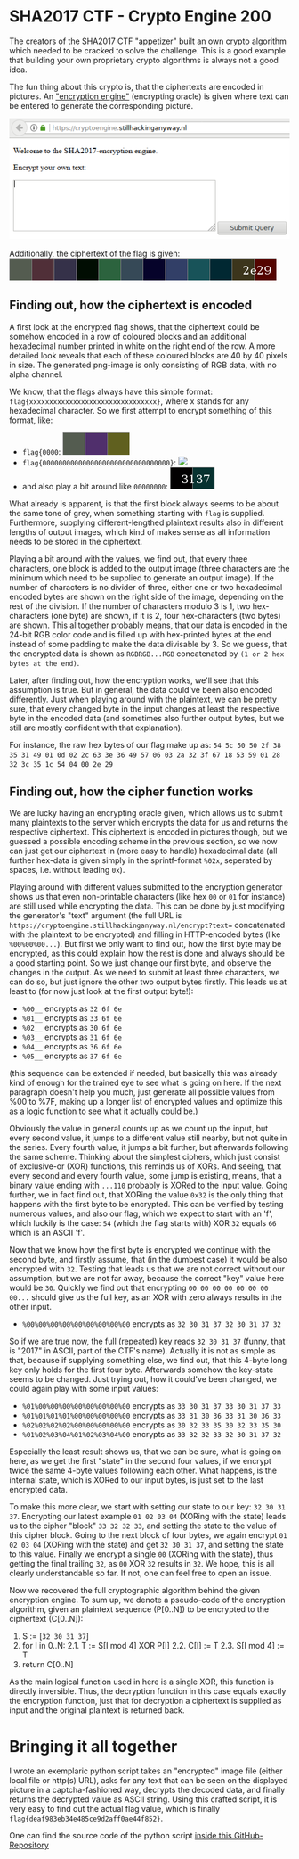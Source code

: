 # SHA2017 CTF - Crypto Engine 200
The creators of the SHA2017 CTF "appetizer" built an own crypto algorithm which needed to be cracked to solve the challenge. This is a good example that building your own proprietary crypto algorithms is always not a good idea.

The fun thing about this crypto is, that the ciphertexts are encoded in pictures. An ["encryption engine"](https://cryptoengine.stillhackinganyway.nl/) (encrypting oracle) is given where text can be entered to generate the corresponding picture.

[![](assets/cryptoengine.png)](https://cryptoengine.stillhackinganyway.nl/)

Additionally, the ciphertext of the flag is given:
[![](assets/flag.png)](https://cryptoengine.stillhackinganyway.nl/flag)

## Finding out, how the ciphertext is encoded

A first look at the encrypted flag shows, that the ciphertext could be somehow encoded in a row of coloured blocks and an additional hexadecimal number printed in white on the right end of the row. A more detailed look reveals that each of these coloured blocks are 40 by 40 pixels in size. The generated png-image is only consisting of RGB data, with no alpha channel.

We know, that the flags always have this simple format: `flag{xxxxxxxxxxxxxxxxxxxxxxxxxxxxxxxx}`, where x stands for any hexadecimal character. So we first attempt to encrypt something of this format, like:
* `flag{0000`: [![](assets/flag_0000.png)](https://cryptoengine.stillhackinganyway.nl/encrypt?text=flag%7B0000)
* `flag{00000000000000000000000000000000}`: [![](assets/flag_manyzeros.png)](https://cryptoengine.stillhackinganyway.nl/encrypt?text=flag%7B00000000000000000000000000000000%7D)
* and also play a bit around like `00000000`: [![](assets/00000000.png)](https://cryptoengine.stillhackinganyway.nl/encrypt?text=00000000)

What already is apparent, is that the first block always seems to be about the same tone of grey, when something starting with `flag` is supplied. Furthermore, supplying different-lengthed plaintext results also in different lengths of output images, which kind of makes sense as all information needs to be stored in the ciphertext.

Playing a bit around with the values, we find out, that every three characters, one block is added to the output image (three characters are the minimum which need to be supplied to generate an output image). If the number of characters is no divider of three, either one or two hexadecimal encoded bytes are shown on the right side of the image, depending on the rest of the division. If the number of characters modulo 3 is 1, two hex-characters (one byte) are shown, if it is 2, four hex-characters (two bytes) are shown. This alltogether probably means, that our data is encoded in the 24-bit RGB color code and is filled up with hex-printed bytes at the end instead of some padding to make the data divisable by 3. So we guess, that the encrypted data is shown as `RGBRGB...RGB` concatenated by `(1 or 2 hex bytes at the end)`.

Later, after finding out, how the encryption works, we'll see that this assumption is true. But in general, the data could've been also encoded differently. Just when playing around with the plaintext, we can be pretty sure, that every changed byte in the input changes at least the respective byte in the encoded data (and sometimes also further output bytes, but we still are mostly confident with that explanation).

For instance, the raw hex bytes of our flag make up as: `54 5c 50 50 2f 38 35 31 49 01 0d 02 2c 63 3e 36 49 57 06 03 2a 32 3f 67 18 53 59 01 28 32 3c 35 1c 54 04 00 2e 29`

## Finding out, how the cipher function works

We are lucky having an encrypting oracle given, which allows us to submit many plaintexts to the server which encrypts the data for us and returns the respective ciphertext. This ciphertext is encoded in pictures though, but we guessed a possible encoding scheme in the previous section, so we now can just get our ciphertext in (more easy to handle) hexadecimal data (all further hex-data is given simply in the sprintf-format `%02x`, seperated by spaces, i.e. without leading `0x`).

Playing around with different values submitted to the encryption generator shows us that even non-printable characters (like hex `00` or `01` for instance) are still used while encrypting the data. This can be done by just modifying the generator's "text" argument (the full URL is `https://cryptoengine.stillhackinganyway.nl/encrypt?text=` concatenated with the plaintext to be encrypted) and filling in HTTP-encoded bytes (like `%00%00%00...`). But first we only want to find out, how the first byte may be encrypted, as this could explain how the rest is done and always should be a good starting point. So we just change our first byte, and observe the changes in the output. As we need to submit at least three characters, we can do so, but just ignore the other two output bytes firstly. This leads us at least to (for now just look at the first output byte!):

* `%00__` encrypts as `32 6f 6e`
* `%01__` encrypts as `33 6f 6e`
* `%02__` encrypts as `30 6f 6e`
* `%03__` encrypts as `31 6f 6e`
* `%04__` encrypts as `36 6f 6e`
* `%05__` encrypts as `37 6f 6e`

(this sequence can be extended if needed, but basically this was already kind of enough for the trained eye to see what is going on here. If the next paragraph doesn't help you much, just generate all possible values from %00 to %7F, making up a longer list of encrypted values and optimize this as a logic function to see what it actually could be.)

Obviously the value in general counts up as we count up the input, but every second value, it jumps to a different value still nearby, but not quite in the series. Every fourth value, it jumps a bit further, but afterwards following the same scheme. Thinking about the simplest ciphers, which just consist of exclusive-or (XOR) functions, this reminds us of XORs. And seeing, that every second and every fourth value, some jump is existing, means, that a binary value ending with `...110` probably is XORed to the input value. Going further, we in fact find out, that XORing the value `0x32` is the only thing that happens with the first byte to be encrypted. This can be verified by testing numerous values, and also our flag, which we expect to start with an 'f', which luckily is the case: `54` (which the flag starts with) XOR `32` equals `66` which is an ASCII 'f'.

Now that we know how the first byte is encrypted we continue with the second byte, and firstly assume, that (in the dumbest case) it would be also encrypted with `32`. Testing that leads us that we are not correct without our assumption, but we are not far away, because the correct "key" value here would be `30`. Quickly we find out that encrypting `00 00 00 00 00 00 00 00...` should give us the full key, as an XOR with zero always results in the other input.

* `%00%00%00%00%00%00%00%00%00` encrypts as `32 30 31 37 32 30 31 37 32`

So if we are true now, the full (repeated) key reads `32 30 31 37` (funny, that is "2017" in ASCII, part of the CTF's name). Actually it is not as simple as that, because if supplying something else, we find out, that this 4-byte long key only holds for the first four byte. Afterwards somehow the key-state seems to be changed.
Just trying out, how it could've been changed, we could again play with some input values:

* `%01%00%00%00%00%00%00%00%00` encrypts as `33 30 31 37 33 30 31 37 33`
* `%01%01%01%01%00%00%00%00%00` encrypts as `33 31 30 36 33 31 30 36 33`
* `%02%02%02%02%00%00%00%00%00` encrypts as `30 32 33 35 30 32 33 35 30`
* `%01%02%03%04%01%02%03%04%00` encrypts as `33 32 32 33 32 30 31 37 32`

Especially the least result shows us, that we can be sure, what is going on here, as we get the first "state" in the second four values, if we encrypt twice the same 4-byte values following each other. What happens, is the internal state, which is XORed to our input bytes, is just set to the last encrypted data.

To make this more clear, we start with setting our state to our key: `32 30 31 37`. Encrypting our latest example `01 02 03 04` (XORing with the state) leads us to the cipher "block" `33 32 32 33`, and setting the state to the value of this cipher block. Going to the next block of four bytes, we again encrypt `01 02 03 04` (XORing with the state) and get `32 30 31 37`, and setting the state to this value. Finally we encrypt a single `00` (XORing with the state), thus getting the final trailing `32`, as `00` XOR `32` results in `32`. We hope, this is all clearly understandable so far. If not, one can feel free to open an issue.

Now we recovered the full cryptographic algorithm behind the given encryption engine. To sum up, we denote a pseudo-code of the encryption algorithm, given an plaintext sequence (P[0..N]) to be encrypted to the ciphertext (C[0..N]):

1. S := [`32 30 31 37`]
2. for I in 0..N:
2.1. T := S[I mod 4] XOR P[I]
2.2. C[I] := T
2.3. S[I mod 4] := T
3. return C[0..N]

As the main logical function used in here is a single XOR, this function is directly inversible. Thus, the decryption function in this case equals exactly the encryption function, just that for decryption a ciphertext is supplied as input and the original plaintext is returned back.

# Bringing it all together

I wrote an exemplaric python script takes an "encrypted" image file (either local file or http(s) URL), asks for any text that can be seen on the displayed picture in a captcha-fashioned way, decrypts the decoded data, and finally returns the decrypted value as ASCII string. Using this crafted script, it is very easy to find out the actual flag value, which is finally `flag{deaf983eb34e485ce9d2aff0ae44f852}`.

One can find the source code of the python script [inside this GitHub-Repository](scripts/shadecrypt.py)

